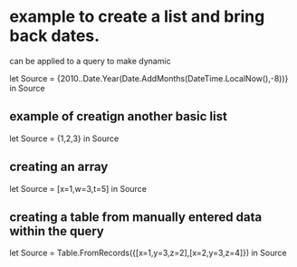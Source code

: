 # example to create a list and bring back dates. 

can be applied to a query to make dynamic

let
    Source = {2010..Date.Year(Date.AddMonths(DateTime.LocalNow(),-8))}
in
    Source
    
## example of creatign another basic list

let
    Source = {1,2,3}
in
    Source
    
## creating an array

let
    Source = [x=1,w=3,t=5]
in
    Source
    
## creating a table from manually entered data within the query

let
    Source = Table.FromRecords({[x=1,y=3,z=2],[x=2,y=3,z=4]})
in
    Source
